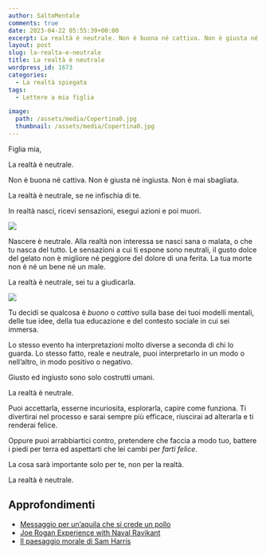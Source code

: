 ```yaml
---
author: SaltoMentale
comments: true
date: 2023-04-22 05:55:39+00:00
excerpt: La realtà è neutrale. Non è buona né cattiva. Non è giusta né ingiusta.
layout: post
slug: la-realta-e-neutrale
title: La realtà è neutrale
wordpress_id: 1673
categories:
  - La realtà spiegata
tags:
  - Lettere a mia figlia

image:
  path: /assets/media/Copertina0.jpg
  thumbnail: /assets/media/Copertina0.jpg
---
```


Figlia mia,

La realtà è neutrale.

Non è buona né cattiva. Non è giusta né ingiusta. Non è mai sbagliata.

La realtà è neutrale, se ne infischia di te.

In realtà nasci, ricevi sensazioni, esegui azioni e poi muori.

![]({{site.baseurl}}/assets/media/La-realtà-è-neutrale-sensazioni-ed-azioni.png)

Nascere è neutrale. Alla realtà non interessa se nasci sana o malata, o che tu nasca del tutto. Le sensazioni a cui ti espone sono neutrali, il gusto dolce del gelato non è migliore né peggiore del dolore di una ferita. La tua morte non è né un bene né un male.

La realtà è neutrale, sei tu a giudicarla.

![]({{site.baseurl}}/assets/media/La-realtà-è-neutrale-sensazioni-ed-azioni-–-1.png)

Tu decidi se qualcosa è _buono_ o _cattivo_ sulla base dei tuoi modelli mentali, delle tue idee, della tua educazione e del contesto sociale in cui sei immersa.

Lo stesso evento ha interpretazioni molto diverse a seconda di chi lo guarda. Lo stesso fatto, reale e neutrale, puoi interpretarlo in un modo o nell’altro, in modo positivo o negativo.

Giusto ed ingiusto sono solo costrutti umani.

La realtà è neutrale.

Puoi accettarla, esserne incuriosita, esplorarla, capire come funziona. Ti divertirai nel processo e sarai sempre più efficace, riuscirai ad alterarla e ti renderai felice.

Oppure puoi arrabbiartici contro, pretendere che faccia a modo tuo, battere i piedi per terra ed aspettarti che lei cambi per _farti felice_.

La cosa sarà importante solo per te, non per la realtà.

La realtà è neutrale.

## Approfondimenti

- [Messaggio per un’aquila che si crede un pollo](https://amzn.to/43V6Dsz)
- [Joe Rogan Experience with Naval Ravikant](https://www.youtube.com/watch?v=3qHkcs3kG44&pp=ygUoSm9lIFJvZ2FuIEV4cGVyaWVuY2Ugd2l0aCBOYXZhbCBSYXZpa2FudA%3D%3D)
- [Il paesaggio morale di Sam Harris](https://amzn.to/43McyA6)
